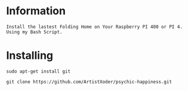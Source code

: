 # Information 

```Install the lastest Folding Home on Your Raspberry PI 400 or PI 4. Using my Bash Script.```

# Installing 
```sudo apt-get install git```

```git clone https://github.com/ArtistXoder/psychic-happiness.git```
